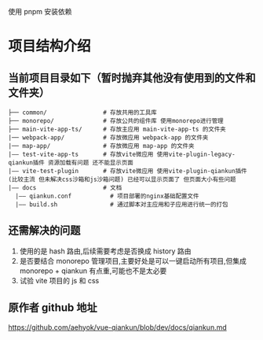 使用 pnpm 安装依赖

# 项目结构介绍

## 当前项目目录如下（暂时抛弃其他没有使用到的文件和文件夹）

    ├── common/                # 存放共用的工具库
    ├── monorepo/              # 存放公共的组件库 使用monorepo进行管理
    ├── main-vite-app-ts/      # 存放主应用 main-vite-app-ts 的文件夹
    |── webpack-app/           # 存放微应用 webpack-app 的文件夹
    |── map-app/               # 存放微应用 map-app 的文件夹
    |—— test-vite-app-ts       # 存放vite微应用 使用vite-plugin-legacy-qiankun插件 资源加载有问题 还不能显示页面
    |—— vite-test-plugin       # 存放vite微应用 使用vite-plugin-qiankun插件(比较主流 但未解决css沙箱和js沙箱问题) 已经可以显示页面了 但页面大小有些问题
    |—— docs                   # 文档
      |—— qiankun.conf           # 项目部署的nginx基础配置文件
      |—— build.sh               # 通过脚本对主应用和子应用进行统一的打包

## 还需解决的问题

1. 使用的是 hash 路由,后续需要考虑是否换成 history 路由
2. 是否要结合 monorepo 管理项目,主要好处是可以一键启动所有项目,但集成 monorepo + qiankun 有点重,可能也不是太必要
3. 试验 vite 项目的 js 和 css

## 原作者 github 地址

https://github.com/aehyok/vue-qiankun/blob/dev/docs/qiankun.md

